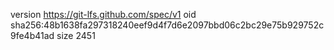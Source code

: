 version https://git-lfs.github.com/spec/v1
oid sha256:48b1638fa297318240eef9d4f7d6e2097bbd06c2bc29e75b929752c9fe4b41ad
size 2451
